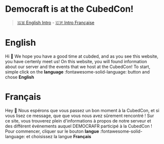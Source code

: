 # Democraft is at the CubedCon!
>  [🇬🇧 English Intro](#english) - [🇨🇵 Intro Française](#francais)

# English
Hi 👋 We hope you have a good time at cubded, and as you see this website, you have certenly meet us! On this website, you will found information about our server and the events that we host at the CubedCon! To start, simple click on the **language** :fontawesome-solid-language: button and chose **English**

# Français
Hey 👋 Nous espérons que vous passez un bon moment à la CubedCon, et si vous lisez ce message, que que vous nous avez sûrement rencontré ! Sur ce site, vous trouverez plein d'informations à propos de notre serveur et des différent événements auquel DEMOCRAFR participé à la CubedCon ! Pour commencer, cliquer sur le bouton **langue** :fontawesome-solid-language: et choisissez la langue **Français**
